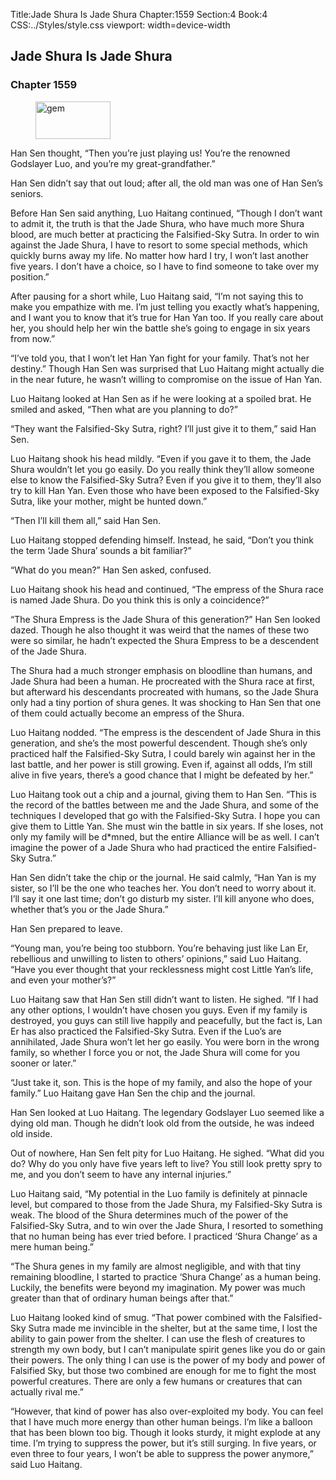 Title:Jade Shura Is Jade Shura 
Chapter:1559 
Section:4 
Book:4 
CSS:../Styles/style.css 
viewport: width=device-width
  
## Jade Shura Is Jade Shura
### Chapter 1559
  
<figure>
	<img src="../Images/gem.gif" alt="gem" id="gem" width="120" height="60" />
</figure>
  

  
Han Sen thought, “Then you’re just playing us! You’re the renowned Godslayer Luo, and you’re my great-grandfather.”

Han Sen didn’t say that out loud; after all, the old man was one of Han Sen’s seniors.

Before Han Sen said anything, Luo Haitang continued, “Though I don’t want to admit it, the truth is that the Jade Shura, who have much more Shura blood, are much better at practicing the Falsified-Sky Sutra. In order to win against the Jade Shura, I have to resort to some special methods, which quickly burns away my life. No matter how hard I try, I won’t last another five years. I don’t have a choice, so I have to find someone to take over my position.”

After pausing for a short while, Luo Haitang said, “I’m not saying this to make you empathize with me. I’m just telling you exactly what’s happening, and I want you to know that it’s true for Han Yan too. If you really care about her, you should help her win the battle she’s going to engage in six years from now.”

“I’ve told you, that I won’t let Han Yan fight for your family. That’s not her destiny.” Though Han Sen was surprised that Luo Haitang might actually die in the near future, he wasn’t willing to compromise on the issue of Han Yan.

Luo Haitang looked at Han Sen as if he were looking at a spoiled brat. He smiled and asked, “Then what are you planning to do?”

“They want the Falsified-Sky Sutra, right? I’ll just give it to them,” said Han Sen.

Luo Haitang shook his head mildly. “Even if you gave it to them, the Jade Shura wouldn’t let you go easily. Do you really think they’ll allow someone else to know the Falsified-Sky Sutra? Even if you give it to them, they’ll also try to kill Han Yan. Even those who have been exposed to the Falsified-Sky Sutra, like your mother, might be hunted down.”

“Then I’ll kill them all,” said Han Sen.

Luo Haitang stopped defending himself. Instead, he said, “Don’t you think the term ‘Jade Shura’ sounds a bit familiar?”

“What do you mean?” Han Sen asked, confused.

Luo Haitang shook his head and continued, “The empress of the Shura race is named Jade Shura. Do you think this is only a coincidence?”

“The Shura Empress is the Jade Shura of this generation?” Han Sen looked dazed. Though he also thought it was weird that the names of these two were so similar, he hadn’t expected the Shura Empress to be a descendent of the Jade Shura.

The Shura had a much stronger emphasis on bloodline than humans, and Jade Shura had been a human. He procreated with the Shura race at first, but afterward his descendants procreated with humans, so the Jade Shura only had a tiny portion of shura genes. It was shocking to Han Sen that one of them could actually become an empress of the Shura.

Luo Haitang nodded. “The empress is the descendent of Jade Shura in this generation, and she’s the most powerful descendent. Though she’s only practiced half the Falsified-Sky Sutra, I could barely win against her in the last battle, and her power is still growing. Even if, against all odds, I’m still alive in five years, there’s a good chance that I might be defeated by her.”

Luo Haitang took out a chip and a journal, giving them to Han Sen. “This is the record of the battles between me and the Jade Shura, and some of the techniques I developed that go with the Falsified-Sky Sutra. I hope you can give them to Little Yan. She must win the battle in six years. If she loses, not only my family will be d*mned, but the entire Alliance will be as well. I can’t imagine the power of a Jade Shura who had practiced the entire Falsified-Sky Sutra.”

Han Sen didn’t take the chip or the journal. He said calmly, “Han Yan is my sister, so I’ll be the one who teaches her. You don’t need to worry about it. I’ll say it one last time; don’t go disturb my sister. I’ll kill anyone who does, whether that’s you or the Jade Shura.”

Han Sen prepared to leave.

“Young man, you’re being too stubborn. You’re behaving just like Lan Er, rebellious and unwilling to listen to others’ opinions,” said Luo Haitang. “Have you ever thought that your recklessness might cost Little Yan’s life, and even your mother’s?”

Luo Haitang saw that Han Sen still didn’t want to listen. He sighed. “If I had any other options, I wouldn’t have chosen you guys. Even if my family is destroyed, you guys can still live happily and peacefully, but the fact is, Lan Er has also practiced the Falsified-Sky Sutra. Even if the Luo’s are annihilated, Jade Shura won’t let her go easily. You were born in the wrong family, so whether I force you or not, the Jade Shura will come for you sooner or later.”

“Just take it, son. This is the hope of my family, and also the hope of your family.” Luo Haitang gave Han Sen the chip and the journal.

Han Sen looked at Luo Haitang. The legendary Godslayer Luo seemed like a dying old man. Though he didn’t look old from the outside, he was indeed old inside.

Out of nowhere, Han Sen felt pity for Luo Haitang. He sighed. “What did you do? Why do you only have five years left to live? You still look pretty spry to me, and you don’t seem to have any internal injuries.”

Luo Haitang said, “My potential in the Luo family is definitely at pinnacle level, but compared to those from the Jade Shura, my Falsified-Sky Sutra is weak. The blood of the Shura determines much of the power of the Falsified-Sky Sutra, and to win over the Jade Shura, I resorted to something that no human being has ever tried before. I practiced ‘Shura Change’ as a mere human being.”

“The Shura genes in my family are almost negligible, and with that tiny remaining bloodline, I started to practice ‘Shura Change’ as a human being. Luckily, the benefits were beyond my imagination. My power was much greater than that of ordinary human beings after that.”

Luo Haitang looked kind of smug. “That power combined with the Falsified-Sky Sutra made me invincible in the shelter, but at the same time, I lost the ability to gain power from the shelter. I can use the flesh of creatures to strength my own body, but I can’t manipulate spirit genes like you do or gain their powers. The only thing I can use is the power of my body and power of Falsified Sky, but those two combined are enough for me to fight the most powerful creatures. There are only a few humans or creatures that can actually rival me.”

“However, that kind of power has also over-exploited my body. You can feel that I have much more energy than other human beings. I’m like a balloon that has been blown too big. Though it looks sturdy, it might explode at any time. I’m trying to suppress the power, but it’s still surging. In five years, or even three to four years, I won’t be able to suppress the power anymore,” said Luo Haitang.